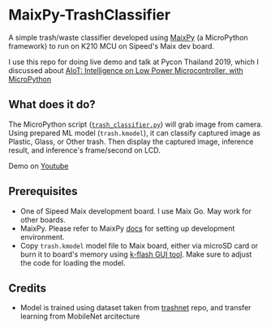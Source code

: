 # MaixPy-TrashClassifier
A simple trash/waste classifier developed using [MaixPy](https://github.com/sipeed/MaixPy) (a MicroPython framework) to run on K210 MCU on Sipeed's Maix dev board.

I use this repo for doing live demo and talk at Pycon Thailand 2019, which I discussed about [AIoT: Intelligence on Low Power Microcontroller, with MicroPython](https://th.pycon.org/en/schedule/) 

## What does it do?
The MicroPython script ([`trash_classifier.py`](https://github.com/andriyadi/MaixPy-TrashClassifier/blob/master/trash_classifier.py)) will grab image from camera. Using prepared ML model (`trash.kmodel`), it can classify captured image as Plastic, Glass, or Other trash. Then display the captured image, inference result, and inference's frame/second on LCD.

Demo on [Youtube](https://youtu.be/x3vW4LiNaRM?t=1054)

## Prerequisites

* One of Sipeed Maix development board. I use Maix Go. May work for other boards.
* MaixPy. Please refer to MaixPy [docs](https://maixpy.sipeed.com/en/) for setting up development environment.
* Copy `trash.kmodel` model file to Maix board, either via microSD card or burn it to board's memory using [k-flash GUI tool](https://github.com/sipeed/kflash_gui). Make sure to adjust the code for loading the model.

## Credits

* Model is trained using dataset taken from [trashnet](https://github.com/garythung/trashnet) repo, and transfer learning from MobileNet arcitecture
